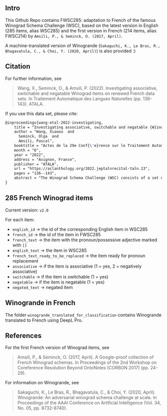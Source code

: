 ## Intro

This Github Repo contains FWSC285: adaptation to French of the famous Winograd Schema Challenge (WSC), based on the latest version in English (285 items, alias WSC285) and the first version in French (214 items, alias FWSC214) by `Amsili, P., & Seminck, O. (2017, April)`.

A machine-translated version of Winogrande (`Sakaguchi, K., Le Bras, R., Bhagavatula, C., & Choi, Y. (2020, April)`) is also provided :)

## Citation

For further information, see

> Wang, X., Seminck, O., & Amsili, P. (2022). Investigating associative, switchable and negatable Winograd items on renewed French data sets. In Traitement Automatique des Langues Naturelles (pp. 136-143). ATALA.

If you use this data set, please cite:

```latex
@inproceedings{wang-etal-2022-investigating,
    title = "Investigating associative, switchable and negatable {W}inograd items on renewed {F}rench data sets",
    author = "Wang, Xiaoou  and
      Seminck, Olga  and
      Amsili, Pascal",
    booktitle = "Actes de la 29e Conf{\'e}rence sur le Traitement Automatique des Langues Naturelles. Volume 1 : conf{\'e}rence principale",
    month = "6",
    year = "2022",
    address = "Avignon, France",
    publisher = "ATALA",
    url = "https://aclanthology.org/2022.jeptalnrecital-taln.13",
    pages = "136--143",
    abstract = "The Winograd Schema Challenge (WSC) consists of a set of anaphora resolution problems resolvable only by reasoning about world knowledge. This article describes the update of the existing French data set and the creation of three subsets allowing for a more robust, fine-grained evaluation protocol of WSC in French (FWSC) : an associative subset (items easily resolvable with lexical co-occurrence), a switchable subset (items where the inversion of two keywords reverses the answer) and a negatable subset (items where applying negation on its verb reverses the answer). Experiences on these data sets with CamemBERT reach SOTA performances. Our evaluation protocol showed in addition that the higher performance could be explained by the existence of associative items in FWSC. Besides, increasing the size of training corpus improves the model{'}s performance on switchable items while the impact of larger training corpus remains small on negatable items.",
}
```

## 285 French Winograd items

Current version: `v2.0`

For each item:

* `english_id` -> the id of the corresponding English item in WSC285
* `french_id` -> the id of the
 item in FWSC285
* `french_text` -> the item with the pronoun/possessive adjective marked with `[]`
* `english_text` -> the item in WSC285
* `french_text_ready_to_be_replaced` -> the item ready for pronoun replacement
* `associative` -> if the item is associative (1 = yes, 2 = negatively associative)
* `switchable` -> if the item is switchable (1 = yes)
* `negatable` -> if the item is negatable (1 = yes)
* `negated_text` -> negated item

## Winogrande in French

The folder `winogrande_translated_for_classification` contains Winogrande translated to French using DeepL Pro.

## References

For the first French version of Winograd items, see

> Amsili, P., & Seminck, O. (2017, April). A Google-proof collection of French Winograd schemas. In Proceedings of the 2nd Workshop on Coreference Resolution Beyond OntoNotes (CORBON 2017) (pp. 24-29).

For information on Winogrande, see

> Sakaguchi, K., Le Bras, R., Bhagavatula, C., & Choi, Y. (2020, April). Winogrande: An adversarial winograd schema challenge at scale. In Proceedings of the AAAI Conference on Artificial Intelligence (Vol. 34, No. 05, pp. 8732-8740).
